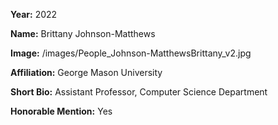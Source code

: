 **Year:** 2022

**Name:** Brittany Johnson-Matthews

**Image:** /images/People_Johnson-MatthewsBrittany_v2.jpg

**Affiliation:** George Mason University

**Short Bio:** Assistant Professor, Computer Science Department

**Honorable Mention:** Yes

